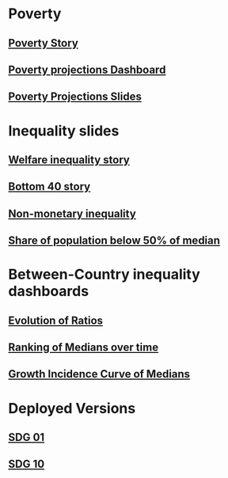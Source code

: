 # Poverty 

## [Poverty Story](https://randrescastaneda.github.io/SDG_2020/SDG01_slides/SDG_01.html#1)

## [Poverty projections Dashboard](https://datanalytics.worldbank.org/content/601/)

## [Poverty Projections Slides](https://randrescastaneda.github.io/SDG_2020/SDG01_slides/SDG_01_poverty_projections.html#1)

# Inequality slides

## [Welfare inequality story](https://randrescastaneda.github.io/SDG_2020/SDG10_slides/SDG_10_story.html)

## [Bottom 40 story](https://randrescastaneda.github.io/SDG_2020/SDG10_slides/SDG_10_b40.html)

## [Non-monetary inequality](https://randrescastaneda.github.io/SDG_2020/SDG10_slides/SDG_10_non_monetary.html)

## [Share of population below 50% of median](https://datanalytics.worldbank.org/content/604/)

# Between-Country inequality dashboards

## [Evolution of Ratios](https://randrescastaneda.shinyapps.io/SDG_10_ineq_btw_countries/)

## [Ranking of Medians over time](https://datanalytics.worldbank.org/content/581/)

## [Growth Incidence Curve of Medians](https://datanalytics.worldbank.org/content/578/)

# Deployed Versions

## [SDG 01](https://sdga2020.github.io/sdg01-no-poverty/)

## [SDG 10](https://sdga2020.github.io/sdg10-inequality/)
